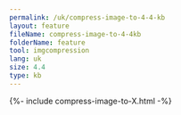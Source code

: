 ```yaml
---
permalink: /uk/compress-image-to-4-4-kb
layout: feature
fileName: compress-image-to-4-4kb
folderName: feature
tool: imgcompression
lang: uk
size: 4.4
type: kb
---
```


{%- include compress-image-to-X.html -%}
